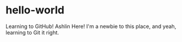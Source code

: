 # hello-world
Learning to GitHub!
Ashlin Here! I'm a newbie to this place, and yeah, learning to Git it right.
